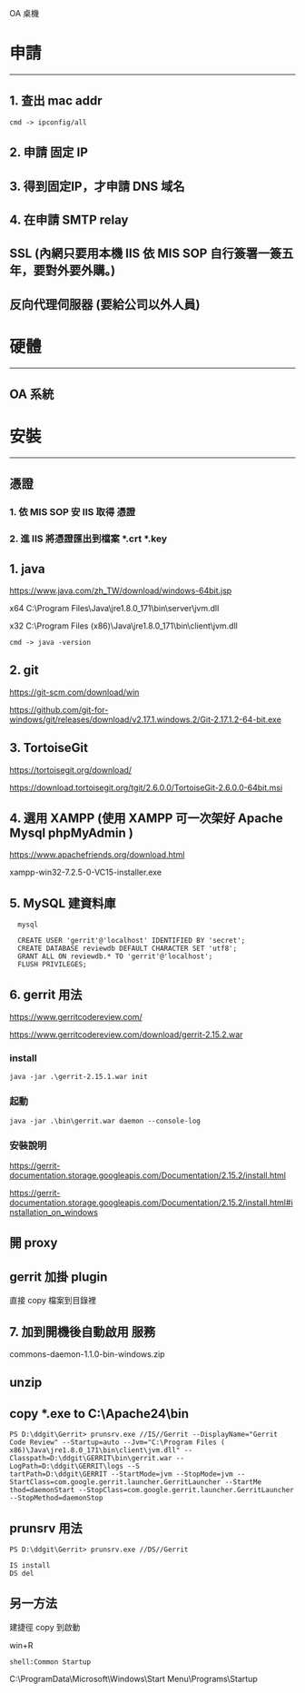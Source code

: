 OA 桌機


# 申請
---------------------------------------------------
## 1. 查出 mac addr

```cmd -> ipconfig/all ```

## 2. 申請 固定 IP

## 3. 得到固定IP，才申請 DNS 域名

## 4. 在申請 SMTP relay

## SSL (內網只要用本機 IIS 依 MIS SOP 自行簽署一簽五年，要對外要外購。)
## 反向代理伺服器 (要給公司以外人員)


# 硬體
---------------------------------------------------
## OA 系統




# 安裝
---------------------------------------------------
## 憑證

### 1. 依 MIS SOP 安 IIS 取得 憑證

### 2. 進 IIS 將憑證匯出到檔案 *.crt *.key




## 1. java
https://www.java.com/zh_TW/download/windows-64bit.jsp

x64 C:\Program Files\Java\jre1.8.0_171\bin\server\jvm.dll

x32 C:\Program Files (x86)\Java\jre1.8.0_171\bin\client\jvm.dll

```cmd -> java -version```

## 2. git
https://git-scm.com/download/win

https://github.com/git-for-windows/git/releases/download/v2.17.1.windows.2/Git-2.17.1.2-64-bit.exe

## 3. TortoiseGit
https://tortoisegit.org/download/

https://download.tortoisegit.org/tgit/2.6.0.0/TortoiseGit-2.6.0.0-64bit.msi



## 4. 選用 XAMPP (使用 XAMPP 可一次架好 Apache Mysql phpMyAdmin )

https://www.apachefriends.org/download.html

xampp-win32-7.2.5-0-VC15-installer.exe


## 5. MySQL 建資料庫
```
  mysql

  CREATE USER 'gerrit'@'localhost' IDENTIFIED BY 'secret';
  CREATE DATABASE reviewdb DEFAULT CHARACTER SET 'utf8';
  GRANT ALL ON reviewdb.* TO 'gerrit'@'localhost';
  FLUSH PRIVILEGES;
```

## 6. gerrit 用法
https://www.gerritcodereview.com/

https://www.gerritcodereview.com/download/gerrit-2.15.2.war

### install
```
java -jar .\gerrit-2.15.1.war init
```
### 起動
```
java -jar .\bin\gerrit.war daemon --console-log
```

### 安裝說明
https://gerrit-documentation.storage.googleapis.com/Documentation/2.15.2/install.html

https://gerrit-documentation.storage.googleapis.com/Documentation/2.15.2/install.html#installation_on_windows



## 開 proxy

## gerrit 加掛 plugin
直接 copy 檔案到目錄裡


## 7. 加到開機後自動啟用 服務

commons-daemon-1.1.0-bin-windows.zip

## unzip

## copy *.exe to C:\Apache24\bin
```
PS D:\ddgit\Gerrit> prunsrv.exe //IS//Gerrit --DisplayName="Gerrit Code Review" --Startup=auto --Jvm="C:\Program Files (
x86)\Java\jre1.8.0_171\bin\client\jvm.dll" --Classpath=D:\ddgit\GERRIT\bin\gerrit.war --LogPath=D:\ddgit\GERRIT\logs --S
tartPath=D:\ddgit\GERRIT --StartMode=jvm --StopMode=jvm --StartClass=com.google.gerrit.launcher.GerritLauncher --StartMe
thod=daemonStart --StopClass=com.google.gerrit.launcher.GerritLauncher --StopMethod=daemonStop
```
## prunsrv 用法
```
PS D:\ddgit\Gerrit> prunsrv.exe //DS//Gerrit 

IS install
DS del
```

## 另一方法
建捷徑 copy 到啟動

win+R

```shell:Common Startup```

C:\ProgramData\Microsoft\Windows\Start Menu\Programs\Startup







